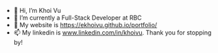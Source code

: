 - 👋 Hi, I’m Khoi Vu
- 🌱 I’m currently a Full-Stack Developer at RBC
- 💞️ My website is https://ekhoivu.github.io/portfolio/
- 📫 My linkedin is www.linkedin.com/in/khoivu. Thank you for stopping by!

<!---
ekhoivu/ekhoivu is a ✨ special ✨ repository because its `README.md` (this file) appears on your GitHub profile.
You can click the Preview link to take a look at your changes.
--->
